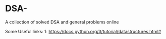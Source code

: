 # DSA-
A collection of solved DSA and general problems online 


Some Useful links:
1: https://docs.python.org/3/tutorial/datastructures.html#
